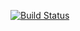 [![Build Status](https://travis-ci.org/memborsky/irexinc.org.png?branch=master)](https://travis-ci.org/memborsky/irexinc.org)